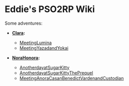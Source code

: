 # Eddie's PSO2RP Wiki

Some adventures:
- **[Clara](PSO2RP/Characters/Clara.md):**
	- [MeetingLumina](PSO2RP/Adventures/Clara/MeetingLumina.md)
	- [MeetingYazadandYokai](PSO2RP/Adventures/Clara/MeetingYazadandYokai.md)

- **[NoraHonora](PSO2RP/Characters/NoraHonora.md):**
	- [AnotherdayatSugarKitty](PSO2RP/Adventures/Nora/AnotherdayatSugarKitty.md)
	- [AnotherdayatSugarKittyThePrequel](PSO2RP/Adventures/Nora/AnotherdayatSugarKittyThePrequel.md)
	- [MeetingAnoraCasanBenedictVardenandCustodian](PSO2RP/Adventures/Nora/MeetingAnoraCasanBenedictVardenandCustodian.md)
